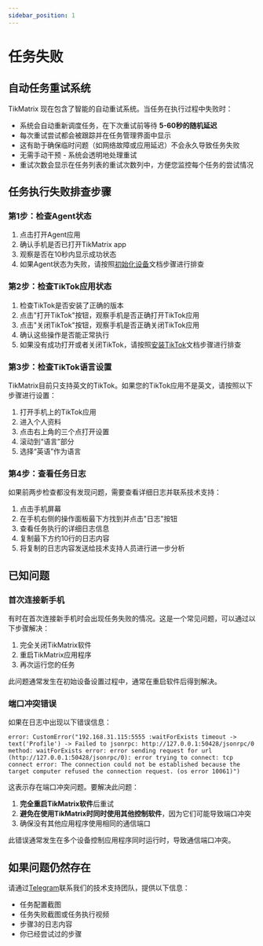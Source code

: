 ```yaml
---
sidebar_position: 1
---
```


# 任务失败

## 自动任务重试系统

TikMatrix 现在包含了智能的自动重试系统。当任务在执行过程中失败时：

- 系统会自动重新调度任务，在下次重试前等待 **5-60秒的随机延迟**
- 每次重试尝试都会被跟踪并在任务管理界面中显示
- 这有助于确保临时问题（如网络故障或应用延迟）不会永久导致任务失败
- 无需手动干预 - 系统会透明地处理重试
- 重试次数会显示在任务列表的重试次数列中，方便您监控每个任务的尝试情况

## 任务执行失败排查步骤

### 第1步：检查Agent状态

1. 点击打开Agent应用
2. 确认手机是否已打开TikMatrix app
3. 观察是否在10秒内显示成功状态
4. 如果Agent状态为失败，请按照[初始化设备](../tutorial-basics/2.init-device.md)文档步骤进行排查

### 第2步：检查TikTok应用状态

1. 检查TikTok是否安装了正确的版本
2. 点击"打开TikTok"按钮，观察手机是否正确打开TikTok应用
3. 点击"关闭TikTok"按钮，观察手机是否正确关闭TikTok应用
4. 确认这些操作是否能正常执行
5. 如果没有成功打开或者关闭TikTok，请按照[安装TikTok](../tutorial-basics/3.install-tiktok.md)文档步骤进行排查

### 第3步：检查TikTok语言设置

TikMatrix目前只支持英文的TikTok。如果您的TikTok应用不是英文，请按照以下步骤进行设置：

1. 打开手机上的TikTok应用
2. 进入个人资料
3. 点击右上角的三个点打开设置
4. 滚动到“语言”部分
5. 选择“英语”作为语言

### 第4步：查看任务日志

如果前两步检查都没有发现问题，需要查看详细日志并联系技术支持：

1. 点击手机屏幕
2. 在手机右侧的操作面板最下方找到并点击"日志"按钮
3. 查看任务执行的详细日志信息
4. 复制最下方约10行的日志内容
5. 将复制的日志内容发送给技术支持人员进行进一步分析

## 已知问题

### 首次连接新手机

有时在首次连接新手机时会出现任务失败的情况。这是一个常见问题，可以通过以下步骤解决：

1. 完全关闭TikMatrix软件
2. 重启TikMatrix应用程序
3. 再次运行您的任务

此问题通常发生在初始设备设置过程中，通常在重启软件后得到解决。

### 端口冲突错误

如果在日志中出现以下错误信息：

```text
error: CustomError("192.168.31.115:5555 :waitForExists timeout -> text('Profile') -> Failed to jsonrpc: http://127.0.0.1:50428/jsonrpc/0 method: waitForExists error: error sending request for url (http://127.0.0.1:50428/jsonrpc/0): error trying to connect: tcp connect error: The connection could not be established because the target computer refused the connection request. (os error 10061)")
```

这表示存在端口冲突问题。要解决此问题：

1. **完全重启TikMatrix软件**后重试
2. **避免在使用TikMatrix时同时使用其他控制软件**，因为它们可能导致端口冲突
3. 确保没有其他应用程序使用相同的通信端口

此错误通常发生在多个设备控制应用程序同时运行时，导致通信端口冲突。

## 如果问题仍然存在

请通过[Telegram](https://t.me/tikmatrix_support)联系我们的技术支持团队，提供以下信息：

- 任务配置截图
- 任务失败截图或任务执行视频
- 步骤3的日志内容
- 你已经尝试过的步骤
